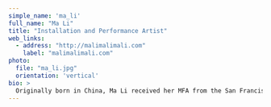 ```yaml
---
simple_name: 'ma_li'
full_name: "Ma Li"
title: "Installation and Performance Artist"
web_links:
  - address: "http://malimalimali.com"
    label: "malimalimali.com"
photo:
  file: "ma_li.jpg"
  orientation: 'vertical'
bio: >
  Originally born in China, Ma Li received her MFA from the San Francisco Art Institute. She formulates dreamlike worlds using recycled materials both physical and digital. Combining her background in choreography and her upbringing in China, Ma Li orchestrates participatory performance through the methodologies of military training and childhood play. Ma Li is the recipient of a Pollack-Krasner Foundation Grant, the Murphy and Cadogan Contemporary Art Award, and has performed and exhibited internationally at art museums, galleries and venues. Her latest project was presented at the Asian Art Museum in San Francisco in Feb 2017, where she led 300 visitors to play a gigantic dance video game of watermelon-style TechnoTaichi.
---
```

